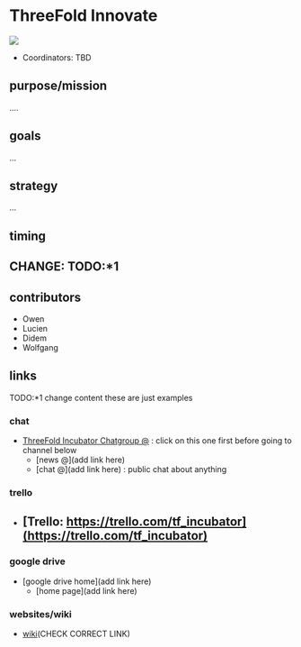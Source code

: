 # ThreeFold Innovate

![](https://images.unsplash.com/photo-1497618891100-ac2f06bef939?ixlib=rb-0.3.5&ixid=eyJhcHBfaWQiOjEyMDd9&s=d0a38288656f1a19bf37c78375d15b34&auto=format&fit=crop&w=750&q=80)

- Coordinators: TBD

## purpose/mission

....

## goals

...

## strategy

...

## timing

CHANGE: TODO:*1 
- 


## contributors

- Owen
- Lucien
- Didem
- Wolfgang

## links

TODO:*1  change content these are just examples

### chat

- [ThreeFold Incubator Chatgroup @](https://chat.grid.tf/signup_user_complete/?id=wpz16r964bdnuqxc5p7kn5upmo) : click on this one first before going to channel below
   - [news @](add link here)
   - [chat @](add link here) : public chat about anything
   
### trello

- [Trello: https://trello.com/tf_incubator](https://trello.com/tf_incubator)
    - 
### google drive

- [google drive home](add link here)
    - [home page](add link here)

### websites/wiki

- [wiki](https://github.com/threefoldfoundation/threefold_incubator)(CHECK CORRECT LINK)

